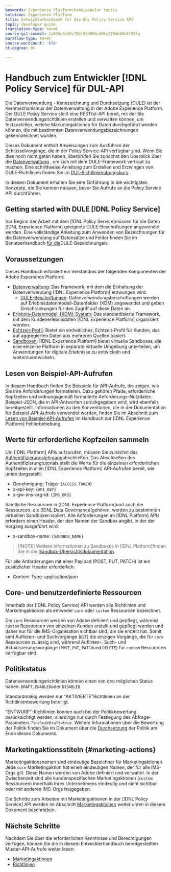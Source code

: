 ```yaml
---
keywords: Experience Platform;home;popular topics
solution: Experience Platform
title: Entwicklerhandbuch für die DUL Policy Service API
topic: developer guide
translation-type: tm+mt
source-git-commit: 1a835c6c20c70bf03d956c601e2704b68d4f90fa
workflow-type: tm+mt
source-wordcount: '678'
ht-degree: 0%

---
```



# Handbuch zum Entwickler [!DNL Policy Service] für DUL-API

Die Datenverwendung - Kennzeichnung und Durchsetzung (DULE) ist der Kernmechanismus der Datenverwaltung in der Adobe Experience Platform. Der DULE Policy Service stellt eine RESTful-API bereit, mit der Sie Datenverwendungsrichtlinien erstellen und verwalten können, um festzustellen, welche Marketingaktionen für Daten durchgeführt werden können, die mit bestimmten Datenverwendungsbezeichnungen gekennzeichnet wurden.

Dieses Dokument enthält Anweisungen zum Ausführen der Schlüsselvorgänge, die in der Policy Service-API verfügbar sind. Wenn Sie dies noch nicht getan haben, überprüfen Sie zunächst den Überblick über die [Datenverwaltung](../home.md) , um sich mit dem DULE-Framework vertraut zu machen. Eine schrittweise Anleitung zum Erstellen und Erzwingen von DULE-Richtlinien finden Sie im [DUL-Richtlinienübungskurs](../policies/create.md).

In diesem Dokument erhalten Sie eine Einführung in die wichtigsten Konzepte, die Sie kennen müssen, bevor Sie Aufrufe an die Policy Service API durchführen.

## Getting started with DULE [!DNL Policy Service]

Vor Beginn der Arbeit mit dem [!DNL Policy Service]müssen für die Daten [!DNL Experience Platform] geeignete DULE-Beschriftungen angewendet werden. Eine vollständige Anleitung zum Anwenden von Bezeichnungen für die Datenverwendung auf Datensätze und Felder finden Sie im Benutzerhandbuch [für die](../labels/user-guide.md)DULE-Bezeichnungen.

## Voraussetzungen

Dieses Handbuch erfordert ein Verständnis der folgenden Komponenten der Adobe Experience Platform:

* [Datenverwaltung](../home.md): Das Framework, mit dem die Einhaltung der Datenverwendung [!DNL Experience Platform] erzwungen wird.
   * [DULE-Beschriftungen](../labels/overview.md): Datenverwendungsbeschriftungen werden auf Erlebnisdatenmodell-Datenfelder (XDM) angewendet und geben Einschränkungen für den Zugriff auf diese Daten an.
* [Erlebnis-Datenmodell (XDM)-System](../../xdm/home.md): Das standardisierte Framework, mit dem Kundenerlebnisdaten [!DNL Experience Platform] organisiert werden.
* [Echtzeit-Profil](../../profile/home.md): Bietet ein einheitliches, Echtzeit-Profil für Kunden, das auf aggregierten Daten aus mehreren Quellen basiert.
* [Sandboxen](../../sandboxes/home.md): [!DNL Experience Platform] bietet virtuelle Sandboxes, die eine einzelne Platform in separate virtuelle Umgebung unterteilen, um Anwendungen für digitale Erlebnisse zu entwickeln und weiterzuentwickeln.

## Lesen von Beispiel-API-Aufrufen

In diesem Handbuch finden Sie Beispiele für API-Aufrufe, die zeigen, wie Sie Ihre Anforderungen formatieren. Dazu gehören Pfade, erforderliche Kopfzeilen und ordnungsgemäß formatierte Anforderungs-Nutzdaten. Beispiel-JSON, die in API-Antworten zurückgegeben wird, wird ebenfalls bereitgestellt. Informationen zu den Konventionen, die in der Dokumentation für Beispiel-API-Aufrufe verwendet werden, finden Sie im Abschnitt zum [Lesen von Beispiel-API-Aufrufen](../../landing/troubleshooting.md#how-do-i-format-an-api-request) im Handbuch zur [!DNL Experience Platform] Fehlerbehebung.

## Werte für erforderliche Kopfzeilen sammeln

Um [!DNL Platform] APIs aufzurufen, müssen Sie zunächst das [Authentifizierungslehrgang](../../tutorials/authentication.md)abschließen. Das Abschließen des Authentifizierungtutorials stellt die Werte für die einzelnen erforderlichen Kopfzeilen in allen [!DNL Experience Platform] API-Aufrufen bereit, wie unten dargestellt:

* Genehmigung: Träger `{ACCESS_TOKEN}`
* x-api-key: `{API_KEY}`
* x-gw-ims-org-id: `{IMS_ORG}`

Sämtliche Ressourcen in [!DNL Experience Platform]und auch die Ressourcen, die [!DNL Data Governance]gehören, werden zu bestimmten virtuellen Sandboxen isoliert. Alle Anforderungen an [!DNL Platform] APIs erfordern einen Header, der den Namen der Sandbox angibt, in der der Vorgang ausgeführt wird:

* x-sandbox-name: `{SANDBOX_NAME}`

>[!NOTE] Weitere Informationen zu Sandboxes in [!DNL Platform]finden Sie in der [Sandbox-Übersichtsdokumentation](../../sandboxes/home.md).

Für alle Anforderungen mit einer Payload (POST, PUT, PATCH) ist ein zusätzlicher Header erforderlich:

* Content-Type: application/json

## Core- und benutzerdefinierte Ressourcen

Innerhalb der [!DNL Policy Service] API werden alle Richtlinien und Marketingaktionen als entweder `core` oder `custom` Ressourcen bezeichnet.

Die `core` Ressourcen werden von Adobe definiert und gepflegt, während `custom` Ressourcen von einzelnen Kunden erstellt und gepflegt werden und daher nur für die IMS-Organisation sichtbar sind, die sie erstellt hat. Somit sind Auflisten- und Suchvorgänge (`GET`) die einzigen Vorgänge, die für `core` Ressourcen zulässig sind, während Auflisten-, Such- und Aktualisierungsvorgänge (`POST`, `PUT`, `PATCH`und `DELETE`) für `custom` Ressourcen verfügbar sind.

## Politikstatus

Datenverwendungsrichtlinien können einen von drei möglichen Status haben: `DRAFT`, `ENABLED`oder `DISABLED`.

Standardmäßig werden nur &quot;AKTIVIERTE&quot;Richtlinien an der Richtlinienbewertung beteiligt.

&quot;ENTWURF&quot;-Richtlinien können auch bei der Politikbewertung berücksichtigt werden, allerdings nur durch Festlegung des Abfrage-Parameters `?includeDraft=true`. Weitere Informationen über die Bewertung der Politik finden Sie im Dokument über die [Durchsetzung](../enforcement/overview.md) der Politik am Ende dieses Dokuments.

## Marketingaktionsstiteln {#marketing-actions}

Marketingaktionsnamen sind eindeutige Bezeichner für Marketingaktionen. Jede `core` Marketingaktion hat einen eindeutigen Namen, der für alle IMS-Orgs gilt. Diese Namen werden von Adobe definiert und verwaltet. In der Zwischenzeit sind alle kundenspezifischen Marketingaktionen (`custom` Ressourcen) innerhalb Ihres Unternehmens eindeutig und nicht sichtbar oder mit anderen IMS-Orgs freigegeben.

Die Schritte zum Arbeiten mit Marketingaktionen in der [!DNL Policy Service] API werden im Abschnitt [Marketingaktionen](#marketing-actions) weiter unten in diesem Dokument beschrieben.

## Nächste Schritte

Nachdem Sie über die erforderlichen Kenntnisse und Berechtigungen verfügen, können Sie die in diesem Entwicklerhandbuch bereitgestellten Muster-API-Aufrufe weiter lesen:

* [Marketingaktionen](marketing-actions.md)
* [Richtlinien](policies.md)